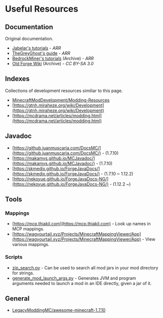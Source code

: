 # Useful Resources

## Documentation

Original documentation.

* [Jabelar's tutorials](http://jabelarminecraft.blogspot.com/2014/06/welcome.html) - *ARR*
* [TheGreyGhost's guide](http://greyminecraftcoder.blogspot.com/p/list-of-topics-outdated.html) - *ARR*
* [BedrockMiner's tutorials](https://web.archive.org/web/20170629194638/https://bedrockminer.jimdo.com/modding-tutorials) (Archive) - *ARR*
* [Old Forge Wiki](https://web.archive.org/web/20160302194303/http://www.minecraftforge.net/wiki/Main_Page) (Archive) - *CC BY-SA 3.0*

## Indexes

Collections of development resources similiar to this page.

* [MinecraftModDevelopment/Modding-Resources](https://github.com/MinecraftModDevelopment/Modding-Resources)
* [https://gtnh.miraheze.org/wiki/Development](https://gtnh.miraheze.org/wiki/Development)
* [https://mcdrama.net/articles/modding.html](https://mcdrama.net/articles/modding.html)

## Javadoc

* [https://github.juanmuscaria.com/DocsMC/](https://github.juanmuscaria.com/DocsMC/) - (1.7.10)
* [https://makamys.github.io/MCJavadoc/](https://makamys.github.io/MCJavadoc/) - (1.7.10)
* [https://skmedix.github.io/ForgeJavaDocs/](https://skmedix.github.io/ForgeJavaDocs/) - (1.7.10 ~ 1.12.2)
* [https://nekoyue.github.io/ForgeJavaDocs-NG/](https://nekoyue.github.io/ForgeJavaDocs-NG/) - (1.12.2 ~)

## Tools

### Mappings

* [https://mcp.thiakil.com](https://mcp.thiakil.com) - Look up names in MCP mappings.
* [https://wagyourtail.xyz/Projects/MinecraftMappingViewer/App](https://wagyourtail.xyz/Projects/MinecraftMappingViewer/App) - View various mappings.

### Scripts

* [zip_search.py](https://gist.github.com/makamys/f279b286c8afe1b976ea18886df1cf7d) - Can be used to search all mod jars in your mod directory for strings.
* [generate_mod_launch_args.py](https://gist.github.com/makamys/e8668436ed1780c0623c26936d0e472d) - Generates JVM and program arguments needed to launch a mod in an IDE directly, given a jar of it.

## General

* [LegacyModdingMC/awesome-minecraft-1.7.10](https://github.com/LegacyModdingMC/awesome-minecraft-1.7.10)
